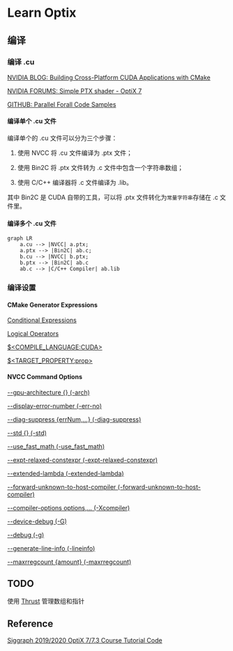 # Learn Optix

## 编译
### 编译 .cu

[NVIDIA BLOG: Building Cross-Platform CUDA Applications with CMake](https://developer.nvidia.com/blog/building-cuda-applications-cmake/)

[NVIDIA FORUMS: Simple PTX shader - OptiX 7](https://forums.developer.nvidia.com/t/simple-ptx-shader-optix-7/165303/6?u=jingyu.xiong)

[GITHUB: Parallel Forall Code Samples](https://github.com/robertmaynard/code-samples/blob/master/posts/cmake_ptx/CMakeLists.txt)

#### 编译单个 .cu 文件

编译单个的 .cu 文件可以分为三个步骤：

1. 使用 NVCC 将 .cu 文件编译为 .ptx 文件；

2. 使用 Bin2C 将 .ptx 文件转为 .c 文件中包含一个字符串数组；

3. 使用 C/C++ 编译器将 .c 文件编译为 .lib。

其中 Bin2C 是 CUDA 自带的工具，可以将 .ptx 文件转化为`常量字符串`存储在 .c 文件里。

#### 编译多个 .cu 文件

```mermaid
graph LR
    a.cu --> |NVCC| a.ptx;
    a.ptx --> |Bin2C| ab.c;
    b.cu --> |NVCC| b.ptx;
    b.ptx --> |Bin2C| ab.c
    ab.c --> |C/C++ Compiler| ab.lib
```

### 编译设置

#### CMake Generator Expressions
[Conditional Expressions](https://cmake.org/cmake/help/latest/manual/cmake-generator-expressions.7.html#conditional-expressions)

[Logical Operators](https://cmake.org/cmake/help/latest/manual/cmake-generator-expressions.7.html#logical-operators)

[$<COMPILE_LANGUAGE:CUDA>](https://cmake.org/cmake/help/latest/manual/cmake-generator-expressions.7.html#genex:COMPILE_LANGUAGE)

[$<TARGET_PROPERTY:prop>](https://cmake.org/cmake/help/latest/manual/cmake-generator-expressions.7.html#genex:TARGET_PROPERTY)

#### NVCC Command Options

[--gpu-architecture {} (-arch)](https://docs.nvidia.com/cuda/cuda-compiler-driver-nvcc/index.html#options-for-steering-gpu-code-generation-gpu-architecture)

[--display-error-number (-err-no)](https://docs.nvidia.com/cuda/cuda-compiler-driver-nvcc/index.html#generic-tool-options-err-no)

[--diag-suppress {errNum,...} (-diag-suppress)](https://docs.nvidia.com/cuda/cuda-compiler-driver-nvcc/index.html#generic-tool-options-diag-suppress)

[--std {} (-std)](https://docs.nvidia.com/cuda/cuda-compiler-driver-nvcc/index.html#options-for-altering-compiler-linker-behavior-std)

[--use_fast_math (-use_fast_math)](https://docs.nvidia.com/cuda/cuda-compiler-driver-nvcc/index.html#options-for-steering-gpu-code-generation-use_fast_math)

[--expt-relaxed-constexpr (-expt-relaxed-constexpr)](https://docs.nvidia.com/cuda/cuda-compiler-driver-nvcc/index.html#options-for-altering-compiler-linker-behavior-expt-relaxed-constexpr)

[--extended-lambda (-extended-lambda)](https://docs.nvidia.com/cuda/cuda-compiler-driver-nvcc/index.html#options-for-altering-compiler-linker-behavior-extended-lambda)

[--forward-unknown-to-host-compiler (-forward-unknown-to-host-compiler)](https://docs.nvidia.com/cuda/cuda-compiler-driver-nvcc/index.html#options-for-guiding-compiler-driver-forward-host-compiler)

[--compiler-options options,... (-Xcompiler)](https://docs.nvidia.com/cuda/cuda-compiler-driver-nvcc/#options-for-passing-specific-phase-options-compiler-options)

[--device-debug (-G)](https://docs.nvidia.com/cuda/cuda-compiler-driver-nvcc/index.html#options-for-altering-compiler-linker-behavior-device-debug)

[--debug (-g)](https://docs.nvidia.com/cuda/cuda-compiler-driver-nvcc/index.html#options-for-altering-compiler-linker-behavior-debug)

[--generate-line-info (-lineinfo)](https://docs.nvidia.com/cuda/cuda-compiler-driver-nvcc/index.html#options-for-altering-compiler-linker-behavior-generate-line-info)

[--maxrregcount {amount} (-maxrregcount)](https://docs.nvidia.com/cuda/cuda-compiler-driver-nvcc/index.html#options-for-steering-gpu-code-generation-maxrregcount)

## TODO
 使用 [Thrust](https://github.com/NVIDIA/thrust) 管理数组和指针
 
## Reference
[Siggraph 2019/2020 OptiX 7/7.3 Course Tutorial Code](https://github.com/ingowald/optix7course)
